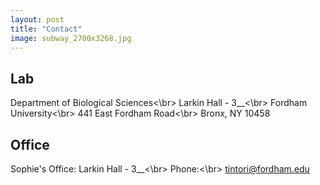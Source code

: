 ```yaml
---
layout: post
title: "Contact"
image: subway_2700x3268.jpg
---
```


## Lab

Department of Biological Sciences<\br>
Larkin Hall - 3__<\br>
Fordham University<\br>
441 East Fordham Road<\br>
Bronx, NY 10458

## Office

Sophie's Office: Larkin Hall - 3__<\br>
Phone:<\br>
tintori@fordham.edu
